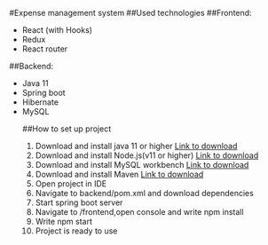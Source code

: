#Expense management system
##Used technologies
##Frontend:
<ul>
<li>React (with Hooks)</li>
<li>Redux</li>
<li>React router</li>
</ul>

##Backend:
<ul>
<li>Java 11</li>
<li>Spring boot</li>
<li>Hibernate</li>
<li>MySQL</li>

##How to set up project
<ol>
<li>Download and install java 11 or higher <a href="https://www.java.com/en/">Link to download </a></li>
<li>Download and install Node.js(v11 or higher) <a href="https://nodejs.org/en/download/">Link to download </a></li>
<li>Download and install MySQL workbench  <a href="https://www.mysql.com/products/workbench/">Link to download </a></li>
<li>Download and install Maven  <a href="https://maven.apache.org/">Link to download </a></li>
<li>Open project in IDE</li>
<li>Navigate to backend/pom.xml and download dependencies</li>
<li>Start spring boot server</li>
<li>Navigate to /frontend,open console and write npm install</li>
<li>Write npm start</li>
<li>Project is ready to use</li>


</ol>
</ul>